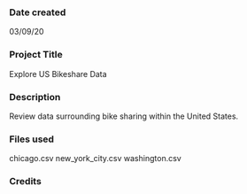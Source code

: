 ### Date created
03/09/20

### Project Title
Explore US Bikeshare Data

### Description
Review data surrounding bike sharing within the United States.

### Files used
chicago.csv
new_york_city.csv
washington.csv

### Credits

